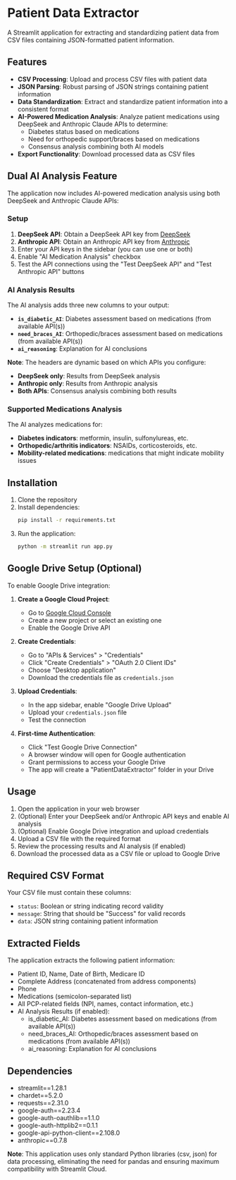 # Patient Data Extractor

A Streamlit application for extracting and standardizing patient data from CSV files containing JSON-formatted patient information.

## Features

- **CSV Processing**: Upload and process CSV files with patient data
- **JSON Parsing**: Robust parsing of JSON strings containing patient information
- **Data Standardization**: Extract and standardize patient information into a consistent format
- **AI-Powered Medication Analysis**: Analyze patient medications using DeepSeek and Anthropic Claude APIs to determine:
  - Diabetes status based on medications
  - Need for orthopedic support/braces based on medications
  - Consensus analysis combining both AI models
- **Export Functionality**: Download processed data as CSV files

## Dual AI Analysis Feature

The application now includes AI-powered medication analysis using both DeepSeek and Anthropic Claude APIs:

### Setup
1. **DeepSeek API**: Obtain a DeepSeek API key from [DeepSeek](https://platform.deepseek.com/)
2. **Anthropic API**: Obtain an Anthropic API key from [Anthropic](https://console.anthropic.com/)
3. Enter your API keys in the sidebar (you can use one or both)
4. Enable "AI Medication Analysis" checkbox
5. Test the API connections using the "Test DeepSeek API" and "Test Anthropic API" buttons

### AI Analysis Results
The AI analysis adds three new columns to your output:

- **`is_diabetic_AI`**: Diabetes assessment based on medications (from available API(s))
- **`need_braces_AI`**: Orthopedic/braces assessment based on medications (from available API(s))
- **`ai_reasoning`**: Explanation for AI conclusions

**Note**: The headers are dynamic based on which APIs you configure:
- **DeepSeek only**: Results from DeepSeek analysis
- **Anthropic only**: Results from Anthropic analysis  
- **Both APIs**: Consensus analysis combining both results

### Supported Medications Analysis
The AI analyzes medications for:
- **Diabetes indicators**: metformin, insulin, sulfonylureas, etc.
- **Orthopedic/arthritis indicators**: NSAIDs, corticosteroids, etc.
- **Mobility-related medications**: medications that might indicate mobility issues

## Installation

1. Clone the repository
2. Install dependencies:
   ```bash
   pip install -r requirements.txt
   ```
3. Run the application:
   ```bash
   python -m streamlit run app.py
   ```

## Google Drive Setup (Optional)

To enable Google Drive integration:

1. **Create a Google Cloud Project**:
   - Go to [Google Cloud Console](https://console.cloud.google.com/)
   - Create a new project or select an existing one
   - Enable the Google Drive API

2. **Create Credentials**:
   - Go to "APIs & Services" > "Credentials"
   - Click "Create Credentials" > "OAuth 2.0 Client IDs"
   - Choose "Desktop application"
   - Download the credentials file as `credentials.json`

3. **Upload Credentials**:
   - In the app sidebar, enable "Google Drive Upload"
   - Upload your `credentials.json` file
   - Test the connection

4. **First-time Authentication**:
   - Click "Test Google Drive Connection"
   - A browser window will open for Google authentication
   - Grant permissions to access your Google Drive
   - The app will create a "PatientDataExtractor" folder in your Drive

## Usage

1. Open the application in your web browser
2. (Optional) Enter your DeepSeek and/or Anthropic API keys and enable AI analysis
3. (Optional) Enable Google Drive integration and upload credentials
4. Upload a CSV file with the required format
5. Review the processing results and AI analysis (if enabled)
6. Download the processed data as a CSV file or upload to Google Drive

## Required CSV Format

Your CSV file must contain these columns:
- `status`: Boolean or string indicating record validity
- `message`: String that should be "Success" for valid records  
- `data`: JSON string containing patient information

## Extracted Fields

The application extracts the following patient information:
- Patient ID, Name, Date of Birth, Medicare ID
- Complete Address (concatenated from address components)
- Phone
- Medications (semicolon-separated list)
- All PCP-related fields (NPI, names, contact information, etc.)
- AI Analysis Results (if enabled):
  - is_diabetic_AI: Diabetes assessment based on medications (from available API(s))
  - need_braces_AI: Orthopedic/braces assessment based on medications (from available API(s))
  - ai_reasoning: Explanation for AI conclusions

## Dependencies

- streamlit==1.28.1
- chardet==5.2.0
- requests==2.31.0
- google-auth==2.23.4
- google-auth-oauthlib==1.1.0
- google-auth-httplib2==0.1.1
- google-api-python-client==2.108.0
- anthropic==0.7.8

**Note**: This application uses only standard Python libraries (csv, json) for data processing, eliminating the need for pandas and ensuring maximum compatibility with Streamlit Cloud. 
